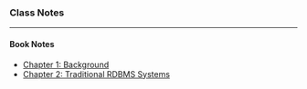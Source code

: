 ### Class Notes

****

#### Book Notes
- [Chapter 1: Background](Book/CH1.md)
- [Chapter 2: Traditional RDBMS Systems](Book/CH2.md)
